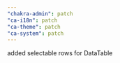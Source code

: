 ```yaml
---
"chakra-admin": patch
"ca-i18n": patch
"ca-theme": patch
"ca-system": patch
---
```


added selectable rows for DataTable
